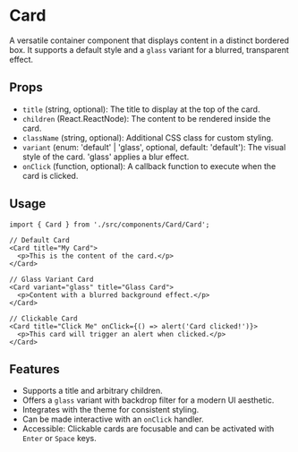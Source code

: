# Card

A versatile container component that displays content in a distinct bordered box. It supports a default style and a `glass` variant for a blurred, transparent effect.

## Props

*   `title` (string, optional): The title to display at the top of the card.
*   `children` (React.ReactNode): The content to be rendered inside the card.
*   `className` (string, optional): Additional CSS class for custom styling.
*   `variant` (enum: 'default' | 'glass', optional, default: 'default'): The visual style of the card. 'glass' applies a blur effect.
*   `onClick` (function, optional): A callback function to execute when the card is clicked.

## Usage

```tsx
import { Card } from './src/components/Card/Card';

// Default Card
<Card title="My Card">
  <p>This is the content of the card.</p>
</Card>

// Glass Variant Card
<Card variant="glass" title="Glass Card">
  <p>Content with a blurred background effect.</p>
</Card>

// Clickable Card
<Card title="Click Me" onClick={() => alert('Card clicked!')}>
  <p>This card will trigger an alert when clicked.</p>
</Card>
```

## Features

*   Supports a title and arbitrary children.
*   Offers a `glass` variant with backdrop filter for a modern UI aesthetic.
*   Integrates with the theme for consistent styling.
*   Can be made interactive with an `onClick` handler.
*   Accessible: Clickable cards are focusable and can be activated with `Enter` or `Space` keys.
